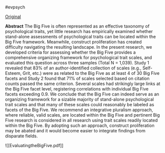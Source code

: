 #evpsych 

[Original](https://osf.io/preprints/psyarxiv/vebtm)

**Abstract**
The Big Five is often represented as an effective taxonomy of psychological traits, yet little research has empirically examined whether stand-alone assessments of psychological traits can be located within the Big Five framework. Meanwhile, construct proliferation has created difficulty navigating the resulting landscape. In the present research, we developed criteria for assessing whether the Big Five provides a comprehensive organizing framework for psychological trait scales, and evaluated this question across three samples (Total N = 1,039). Study 1 revealed that 83% of an author-identified collection of scales (e.g., Self-Esteem, Grit, etc.) were as related to the Big Five as at least 4 of 30 Big Five facets and Study 2 found that 71% of scales selected based on citation counts passed the same criterion. Several scales had strikingly large links at the Big Five facet level, registering correlations with individual Big Five facets exceeding 0.9. We conclude that the Big Five can indeed serve as an organizing framework for a sizable majority of stand-alone psychological trait scales and that many of these scales could reasonably be labeled as facets of the Big Five. We recommend an integrative pluralism approach, where reliable, valid scales, are located within the Big Five and pertinent Big Five research is considered in all research using trait scales readily located within the Big Five. By adopting such an approach, construct proliferation may be abated and it would become easier to integrate findings from disparate fields.



![[EvaluatingtheBigFive.pdf]]